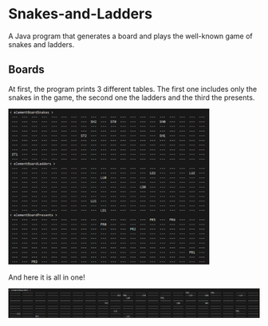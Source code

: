 # Snakes-and-Ladders
A Java program that generates a board and plays the well-known game of snakes and ladders.

## Boards
At first, the program prints 3 different tables. The first one includes only the snakes in the game, the second one the ladders and the third the presents. 
<div>
  <img src="imgs/board-separate.png" alt="Separate Boards for snakes, ladders and presents" width=80%/>
</div>

And here it is all in one!
<div>
  <img src="imgs/board-all.png" alt="Final Board"/>
</div>

